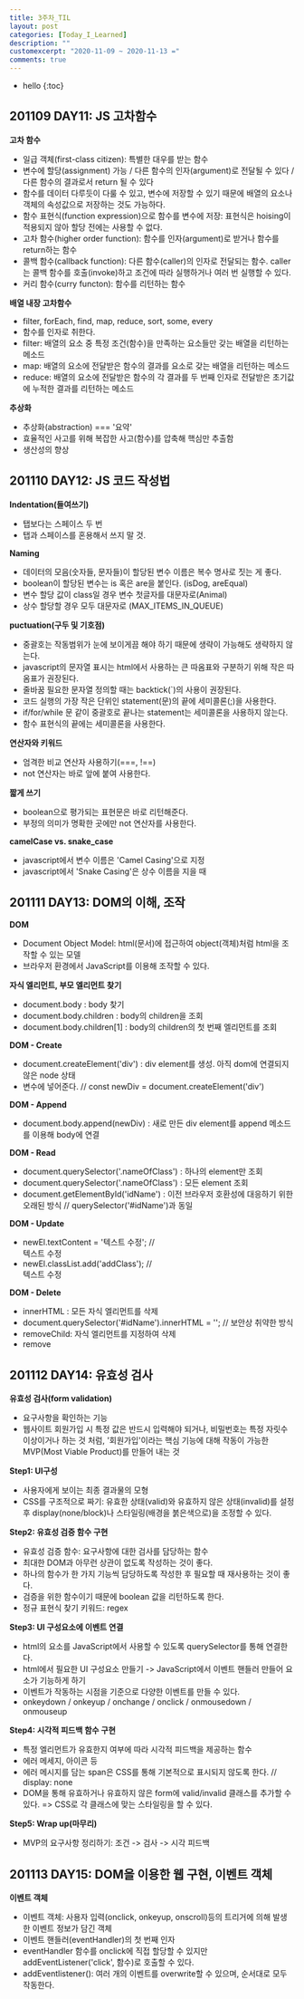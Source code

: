 ```yaml
---
title: 3주차_TIL
layout: post
categories: [Today_I_Learned]
description: ""
customexcerpt: "2020-11-09 ~ 2020-11-13 ="
comments: true
---
```


* hello
{:toc}


## 201109 DAY11: JS 고차함수

 **고차 함수**
 - 일급 객체(first-class citizen): 특별한 대우를 받는 함수
 - 변수에 할당(assignment) 가능 / 다른 함수의 인자(argument)로 전달될 수 있다 / 다른 함수의 결과로서 return 될 수 있다
 - 함수를 데이터 다루듯이 다룰 수 있고, 변수에 저장할 수 있기 때문에 배열의 요소나 객체의 속성값으로 저장하는 것도 가능하다.
 - 함수 표현식(function expression)으로 함수를 변수에 저장: 표현식은 hoising이 적용되지 않아 할당 전에는 사용할 수 없다.
 - 고차 함수(higher order function): 함수를 인자(argument)로 받거나 함수를 return하는 함수
 - 콜백 함수(callback function): 다른 함수(caller)의 인자로 전달되는 함수. caller는 콜백 함수를 호출(invoke)하고 조건에 따라 실행하거나 여러 번 실행할 수 있다.
 - 커리 함수(curry functon): 함수를 리턴하는 함수
 
 **배열 내장 고차함수**
 - filter, forEach, find, map, reduce, sort, some, every
 - 함수를 인자로 취한다.
 - filter: 배열의 요소 중 특정 조건(함수)을 만족하는 요소들만 갖는 배열을 리턴하는 메소드
 - map: 배열의 요소에 전달받은 함수의 결과를 요소로 갖는 배열을 리턴하는 메소드
 - reduce: 배열의 요소에 전달받은 함수의 각 결과를 두 번째 인자로 전달받은 초기값에 누적한 결과를 리턴하는 메소드
 
 **추상화**
 - 추상화(abstraction) === '요약'
 - 효율적인 사고를 위해 복잡한 사고(함수)를 압축해 핵심만 추출함
 - 생산성의 향상
 


## 201110 DAY12: JS 코드 작성법 ##

 **Indentation(들여쓰기)**
 - 탭보다는 스페이스 두 번
 - 탭과 스페이스를 혼용해서 쓰지 말 것.
 
 **Naming**
 - 데이터의 모음(숫자들, 문자들)이 할당된 변수 이름은 복수 명사로 짓는 게 좋다.
 - boolean이 할당된 변수는 is 혹은 are을 붙인다. (isDog, areEqual)
 - 변수 할당 값이 class일 경우 변수 첫글자를 대문자로(Animal)
 - 상수 할당할 경우 모두 대문자로 (MAX_ITEMS_IN_QUEUE)
 
 **puctuation(구두 및 기호점)**
 - 중괄호는 작동범위가 눈에 보이게끔 해야 하기 때문에 생략이 가능해도 생략하지 않는다.
 - javascript의 문자열 표시는 html에서 사용하는 큰 따옴표와 구분하기 위해 작은 따옴표가 권장된다.
 - 줄바꿈 필요한 문자열 정의할 때는 backtick(`)의 사용이 권장된다.
 - 코드 실행의 가장 작은 단위인 statement(문)의 끝에 세미콜론(;)을 사용한다.
 - if/for/while 문 같이 중괄호로 끝나는 statement는 세미콜론을 사용하지 않는다.
 - 함수 표현식의 끝에는 세미콜론을 사용한다.
 
 **연산자와 키워드**
 - 엄격한 비교 연산자 사용하기(===, !==)
 - not 연산자는 바로 앞에 붙여 사용한다.
 
 **짧게 쓰기**
 - boolean으로 평가되는 표현문은 바로 리턴해준다.
 - 부정의 의미가 명확한 곳에만 not 연산자를 사용한다.
 
 **camelCase vs. snake_case**
 - javascript에서 변수 이름은 'Camel Casing'으로 지정
 - javascript에서 'Snake Casing'은 상수 이름을 지을 때
 
 
 ## 201111 DAY13: DOM의 이해, 조작 ##
 
  **DOM**
 - Document Object Model: html(문서)에 접근하여 object(객체)처럼 html을 조작할 수 있는 모델
 - 브라우저 환경에서 JavaScript를 이용해 조작할 수 있다.
 
 **자식 엘리먼트, 부모 엘리먼트 찾기**
 - document.body : body 찾기
 - document.body.children : body의 children을 조회
 - document.body.children[1] : body의 children의 첫 번째 엘리먼트를 조회
 
 **DOM - Create**
 - document.createElement('div') : div element를 생성. 아직 dom에 연결되지 않은 node 상태
 - 변수에 넣어준다. // const newDiv = document.createElement('div')
 
 **DOM - Append**
 - document.body.append(newDiv) : 새로 만든 div element를 append 메소드를 이용해 body에 연결
 
 **DOM - Read**
 - document.querySelector('.nameOfClass') : 하나의 element만 조회
 - document.querySelector('.nameOfClass') : 모든 element 조회
 - document.getElementById('idName') : 이전 브라우저 호환성에 대응하기 위한 오래된 방식 // querySelector('#idName')과 동일
 
 **DOM - Update**
 - newEl.textContent = '텍스트 수정'; // <div>텍스트 수정</div>
 - newEl.classList.add('addClass'); // <div class = "addClass">텍스트 수정</div>
 
 **DOM - Delete**
 - innerHTML : 모든 자식 엘리먼트를 삭제
 - document.querySelector('#idName').innerHTML = ''; // 보안상 취약한 방식
 - removeChild: 자식 엘리먼트를 지정하여 삭제
 - remove


## 201112 DAY14: 유효성 검사 ##

 **유효성 검사(form validation)**
 - 요구사항을 확인하는 기능
 - 웹사이트 회원가입 시 특정 값은 반드시 입력해야 되거나, 비밀번호는 특정 자릿수 이상이거나 하는 것 처럼, '회원가입'이라는 핵심 기능에 대해 작동이 가능한 MVP(Most Viable Product)를 만들어 내는 것
 
 **Step1: UI구성**
 - 사용자에게 보이는 최종 결과물의 모형
 - CSS를 구조적으로 짜기: 유효한 상태(valid)와 유효하지 않은 상태(invalid)를 설정 후 display(none/block)나 스타일링(배경을 붉은색으로)을 조정할 수 있다. 
 
 **Step2: 유효성 검증 함수 구현**
 - 유효성 검증 함수: 요구사항에 대한 검사를 담당하는 함수
 - 최대한 DOM과 아무런 상관이 없도록 작성하는 것이 좋다.
 - 하나의 함수가 한 가지 기능씩 담당하도록 작성한 후 필요할 때 재사용하는 것이 좋다.
 - 검증을 위한 함수이기 때문에 boolean 값을 리턴하도록 한다.
 - 정규 표현식 찾기 키워드: regex
 
 **Step3: UI 구성요소에 이벤트 연결**
 - html의 요소를 JavaScript에서 사용할 수 있도록 querySelector를 통해 연결한다.
 - html에서 필요한 UI 구성요소 만들기 -> JavaScript에서 이벤트 핸들러 만들어 요소가 기능하게 하기
 - 이벤트가 작동하는 시점을 기준으로 다양한 이벤트를 만들 수 있다.
 - onkeydown / onkeyup / onchange / onclick / onmousedown / onmouseup
 
 **Step4: 시각적 피드백 함수 구현**
 - 특정 엘리먼트가 유효한지 여부에 따라 시각적 피드백을 제공하는 함수
 - 에러 메세지, 아이콘 등
 - 에러 메시지를 담는 span은 CSS를 통해 기본적으로 표시되지 않도록 한다. // display: none
 - DOM을 통해 유효하거나 유효하지 않은 form에 valid/invalid 클래스를 추가할 수 있다. => CSS로 각 클래스에 맞는 스타일링을 할 수 있다.
 
 **Step5: Wrap up(마무리)**
 - MVP의 요구사항 정리하기: 조건 -> 검사 -> 시각 피드백
 
 
 ## 201113 DAY15: DOM을 이용한 웹 구현, 이벤트 객체 ##
 
  **이벤트 객체**
 - 이벤트 객체: 사용자 입력(onclick, onkeyup, onscroll)등의 트리거에 의해 발생한 이벤트 정보가 담긴 객체
 - 이벤트 핸들러(eventHandler)의 첫 번째 인자
 - eventHandler 함수를 onclick에 직접 할당할 수 있지만 addEventListener('click', 함수)로 호출할 수 있다.
 - addEventlistener(): 여러 개의 이벤트를 overwrite할 수 있으며, 순서대로 모두 작동한다. 
